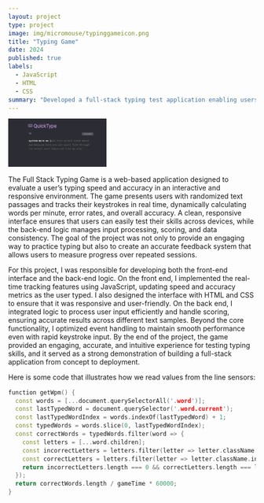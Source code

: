 ```yaml
---
layout: project
type: project
image: img/micromouse/typinggameicon.png
title: "Typing Game"
date: 2024
published: true
labels:
  - JavaScript
  - HTML
  - CSS
summary: "Developed a full-stack typing test application enabling users to evaluate their typing speed and accuracy through a responsive web interface."
---
```


<div class="text-center p-4">
  <img width="200px" src="../img/micromouse/demo.jpeg" class="img-thumbnail" >
</div>

The Full Stack Typing Game is a web-based application designed to evaluate a user’s typing speed and accuracy in an interactive and responsive environment. The game presents users with randomized text passages and tracks their keystrokes in real time, dynamically calculating words per minute, error rates, and overall accuracy. A clean, responsive interface ensures that users can easily test their skills across devices, while the back-end logic manages input processing, scoring, and data consistency. The goal of the project was not only to provide an engaging way to practice typing but also to create an accurate feedback system that allows users to measure progress over repeated sessions.

For this project, I was responsible for developing both the front-end interface and the back-end logic. On the front end, I implemented the real-time tracking features using JavaScript, updating speed and accuracy metrics as the user typed. I also designed the interface with HTML and CSS to ensure that it was responsive and user-friendly. On the back end, I integrated logic to process user input efficiently and handle scoring, ensuring accurate results across different text samples. Beyond the core functionality, I optimized event handling to maintain smooth performance even with rapid keystroke input. By the end of the project, the game provided an engaging, accurate, and intuitive experience for testing typing skills, and it served as a strong demonstration of building a full-stack application from concept to deployment.

Here is some code that illustrates how we read values from the line sensors:

```cpp
function getWpm() {
  const words = [...document.querySelectorAll('.word')];
  const lastTypedWord = document.querySelector('.word.current');
  const lastTypedWordIndex = words.indexOf(lastTypedWord) + 1;
  const typedWords = words.slice(0, lastTypedWordIndex);
  const correctWords = typedWords.filter(word => {
    const letters = [...word.children];
    const incorrectLetters = letters.filter(letter => letter.className.includes('incorrect'));
    const correctLetters = letters.filter(letter => letter.className.includes('correct'));
    return incorrectLetters.length === 0 && correctLetters.length === letters.length;
  });
  return correctWords.length / gameTime * 60000;
}
```

